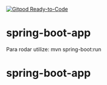 [![Gitpod Ready-to-Code](https://img.shields.io/badge/Gitpod-Ready--to--Code-blue?logo=gitpod)](https://github.com/arcursino/spring-boot-app)

# spring-boot-app


Para rodar utilize: mvn spring-boot:run
# spring-boot-app
